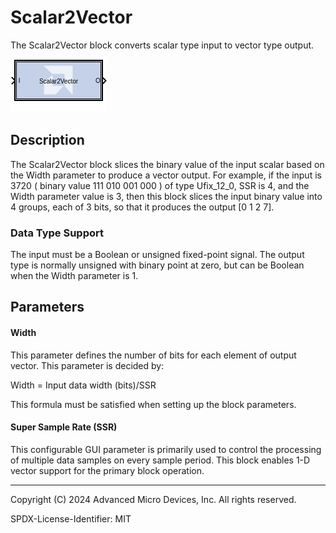 # Scalar2Vector

The Scalar2Vector block converts scalar type input to vector type
output.

![](./Images/block.png)

## Description

The Scalar2Vector block slices the binary value of the input
scalar based on the Width parameter to produce a vector output. For
example, if the input is 3720 ( binary value 111 010 001 000 ) of type
Ufix_12_0, SSR is 4, and the Width parameter value is 3, then this
block slices the input binary value into 4 groups, each of 3 bits, so
that it produces the output \[0 1 2 7\].

### Data Type Support

The input must be a Boolean or unsigned fixed-point signal. The output
type is normally unsigned with binary point at zero, but can be Boolean
when the Width parameter is 1.



## Parameters

#### Width
This parameter defines the number of bits for each element of
output vector. This parameter is decided by:

Width = Input data width (bits)/SSR

This formula must be satisfied when setting up the block parameters.

#### Super Sample Rate (SSR)
This configurable GUI parameter is primarily
used to control the processing of multiple data samples on every sample
period. This block enables 1-D vector support for the primary block
operation.

--------------
Copyright (C) 2024 Advanced Micro Devices, Inc.
All rights reserved.

SPDX-License-Identifier: MIT
